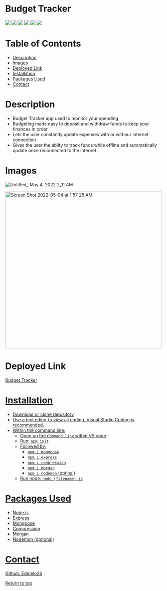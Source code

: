 # Budget Tracker

![](https://img.shields.io/badge/Javascript-yellow.svg)
![](https://img.shields.io/badge/Express-red.svg)
![](https://img.shields.io/badge/Node.js-green.svg)
![](https://img.shields.io/badge/Mongoose-blue.svg)
![](https://img.shields.io/badge/Morgan-orange.svg)
![](https://img.shields.io/badge/Compression-purple.svg)

# Table of Contents
* [Description](#description)
* [Images](#images)
* [Deployed Link](#deployed-link)
* [Installation](#installation)
* [Packages Used](#packages-used)
* [Contact](#contact)


# Description
* Budget Tracker app used to monitor your spending
* Budgeting made easy to deposit and withdraw funds to keep your finances in order
* Lets the user constantly update expenses with or withour internet connection
* Gives the user the abilty to track funds while offline and automatically update once reconnected to the internet  


# Images
![Untitled_ May 4, 2022 2_11 AM](https://user-images.githubusercontent.com/94813193/166653427-d19bec99-fc27-4f83-b7ef-e3d0f1adf65b.gif)


<img width="500" alt="Screen Shot 2022-05-04 at 1 57 25 AM" src="https://user-images.githubusercontent.com/94813193/166651256-b1fbd0bb-4ae7-4c1f-aa88-e8960edaa9ff.png">

# Deployed Link
<a href="https://morning-citadel-50858.herokuapp.com/">Budget Tracker

# Installation

* Download or clone repository
* Use a text editor to view all coding, Visual Studio Coding is recommended.
* Within the command line:
   * Open up the <code>Command line</code> within VS code
   * Run: <code>npm init</code>
   * Followed by: 
        * <code>npm i mongoose</code>
        * <code>npm i express</code>
        * <code>npm i compression</code>
        * <code>npm i morgan</code>
        * <code>npm i nodemon</code> (optinal)
   * Run node: <code>node (filename).js</code>


# Packages Used
  * Node.js
  * Express
  * Mongoose
  * Compression
  * Morgan
  * Nodemon (optional)
 
# Contact
<a href="https://github.com/Eddielo26">Github: Eddielo26</a>




[Return to top](#budget-tracker)
